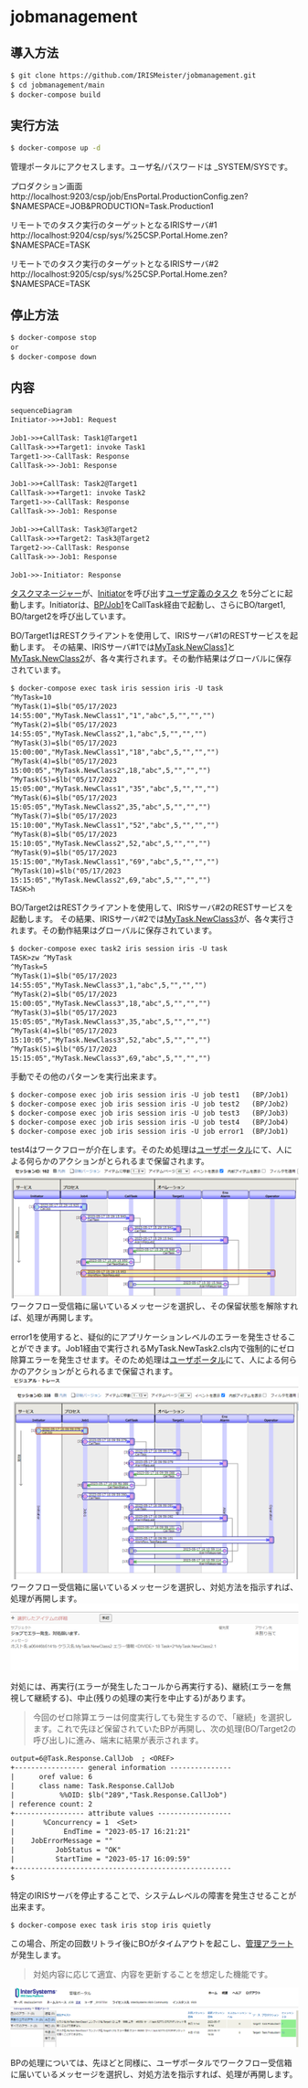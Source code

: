 # jobmanagement

## 導入方法
```bash
$ git clone https://github.com/IRISMeister/jobmanagement.git
$ cd jobmanagement/main
$ docker-compose build
```
## 実行方法
```bash
$ docker-compose up -d
```
管理ポータルにアクセスします。ユーザ名/パスワードは _SYSTEM/SYSです。

プロダクション画面  
http://localhost:9203/csp/job/EnsPortal.ProductionConfig.zen?$NAMESPACE=JOB&PRODUCTION=Task.Production1  

リモートでのタスク実行のターゲットとなるIRISサーバ#1  
http://localhost:9204/csp/sys/%25CSP.Portal.Home.zen?$NAMESPACE=TASK  

リモートでのタスク実行のターゲットとなるIRISサーバ#2  
http://localhost:9205/csp/sys/%25CSP.Portal.Home.zen?$NAMESPACE=TASK  

## 停止方法
```bash
$ docker-compose stop
or
$ docker-compose down
```
## 内容

```mermaid
sequenceDiagram
Initiator->>+Job1: Request

Job1->>+CallTask: Task1@Target1
CallTask->>+Target1: invoke Task1
Target1->>-CallTask: Response
CallTask->>-Job1: Response

Job1->>+CallTask: Task2@Target1
CallTask->>+Target1: invoke Task2
Target1->>-CallTask: Response
CallTask->>-Job1: Response

Job1->>+CallTask: Task3@Target2
CallTask->>+Target2: Task3@Target2
Target2->>-CallTask: Response
CallTask->>-Job1: Response

Job1->>-Initiator: Response
```

[タスクマネージャー](http://localhost:9203/csp/sys/op/%25CSP.UI.Portal.TaskInfo.zen?$ID1=1000)が、[Initiator](job/src/Task/Service/Initiator.cls)を呼び出す[ユーザ定義のタスク](job/src/SysTask/Job1.cls) を5分ごとに起動します。Initiatorは、[BP/Job1](http://localhost:9203/csp/job/EnsPortal.BPLEditor.zen?BP=Task.Process.Job1.bpl)をCallTask経由で起動し、さらにBO/target1, BO/target2を呼び出しています。  

BO/Target1はRESTクライアントを使用して、IRISサーバ#1のRESTサービスを起動します。 その結果、IRISサーバ#1では[MyTask.NewClass1](task/src/MyTask/NewClass1.cls)と[MyTask.NewClass2](task/src/MyTask/NewClass2.cls)が、各々実行されます。その動作結果はグローバルに保存されています。 
```
$ docker-compose exec task iris session iris -U task
^MyTask=10
^MyTask(1)=$lb("05/17/2023 14:55:00","MyTask.NewClass1","1","abc",5,"","","")
^MyTask(2)=$lb("05/17/2023 14:55:05","MyTask.NewClass2",1,"abc",5,"","","")
^MyTask(3)=$lb("05/17/2023 15:00:00","MyTask.NewClass1","18","abc",5,"","","")
^MyTask(4)=$lb("05/17/2023 15:00:05","MyTask.NewClass2",18,"abc",5,"","","")
^MyTask(5)=$lb("05/17/2023 15:05:00","MyTask.NewClass1","35","abc",5,"","","")
^MyTask(6)=$lb("05/17/2023 15:05:05","MyTask.NewClass2",35,"abc",5,"","","")
^MyTask(7)=$lb("05/17/2023 15:10:00","MyTask.NewClass1","52","abc",5,"","","")
^MyTask(8)=$lb("05/17/2023 15:10:05","MyTask.NewClass2",52,"abc",5,"","","")
^MyTask(9)=$lb("05/17/2023 15:15:00","MyTask.NewClass1","69","abc",5,"","","")
^MyTask(10)=$lb("05/17/2023 15:15:05","MyTask.NewClass2",69,"abc",5,"","","")
TASK>h
```

BO/Target2はRESTクライアントを使用して、IRISサーバ#2のRESTサービスを起動します。 その結果、IRISサーバ#2では[MyTask.NewClass3](task/src/MyTask/NewClass3.cls)が、各々実行されます。その動作結果はグローバルに保存されています。 

```
$ docker-compose exec task2 iris session iris -U task
TASK>zw ^MyTask
^MyTask=5
^MyTask(1)=$lb("05/17/2023 14:55:05","MyTask.NewClass3",1,"abc",5,"","","")
^MyTask(2)=$lb("05/17/2023 15:00:05","MyTask.NewClass3",18,"abc",5,"","","")
^MyTask(3)=$lb("05/17/2023 15:05:05","MyTask.NewClass3",35,"abc",5,"","","")
^MyTask(4)=$lb("05/17/2023 15:10:05","MyTask.NewClass3",52,"abc",5,"","","")
^MyTask(5)=$lb("05/17/2023 15:15:05","MyTask.NewClass3",69,"abc",5,"","","")
```

手動でその他のパターンを実行出来ます。
```
$ docker-compose exec job iris session iris -U job test1   (BP/Job1)
$ docker-compose exec job iris session iris -U job test2   (BP/Job2)
$ docker-compose exec job iris session iris -U job test3   (BP/Job3)
$ docker-compose exec job iris session iris -U job test4   (BP/Job4)
$ docker-compose exec job iris session iris -U job error1  (BP/Job1)
```

test4はワークフローが介在します。そのため処理は[ユーザポータル](http://localhost:9203/csp/job/_DeepSee.UserPortal.Home.zen)にて、人による何らかのアクションがとられるまで保留されます。
![](images/wf1.png)
ワークフロー受信箱に届いているメッセージを選択し、その保留状態を解除すれば、処理が再開します。

error1を使用すると、疑似的にアプリケーションレベルのエラーを発生させることができます。Job1経由で実行されるMyTask.NewTask2.cls内で強制的にゼロ除算エラーを発生させます。そのため処理は[ユーザポータル](http://localhost:9203/csp/job/_DeepSee.UserPortal.Home.zen)にて、人による何らかのアクションがとられるまで保留されます。
![](images/wf2.png)
ワークフロー受信箱に届いているメッセージを選択し、対処方法を指示すれば、処理が再開します。
![](images/up.png)

対処には、再実行(エラーが発生したコールから再実行する)、継続(エラーを無視して継続する)、中止(残りの処理の実行を中止する)があります。

> 今回のゼロ除算エラーは何度実行しても発生するので、「継続」を選択します。これで先ほど保留されていたBPが再開し、次の処理(BO/Target2の呼び出し)に進み、端末に結果が表示されます。

```
output=6@Task.Response.CallJob  ; <OREF>
+----------------- general information ---------------
|      oref value: 6
|      class name: Task.Response.CallJob
|           %%OID: $lb("289","Task.Response.CallJob")
| reference count: 2
+----------------- attribute values ------------------
|       %Concurrency = 1  <Set>
|            EndTime = "2023-05-17 16:21:21"
|    JobErrorMessage = ""
|          JobStatus = "OK"
|          StartTime = "2023-05-17 16:09:59"
+-----------------------------------------------------
$
```

特定のIRISサーバを停止することで、システムレベルの障害を発生させることが出来ます。
```
$ docker-compose exec task iris stop iris quietly
```
この場合、所定の回数リトライ後にBOがタイムアウトを起こし、[管理アラート](http://localhost:9203/csp/job/EnsPortal.ManagedAlerts.zen?$NAMESPACE=JOB&$NAMESPACE=JOB&)が発生します。

> 対処内容に応じて適宜、内容を更新することを想定した機能です。

![](images/alert1.png)

BPの処理については、先ほどと同様に、ユーザポータルでワークフロー受信箱に届いているメッセージを選択し、対処方法を指示すれば、処理が再開します。
